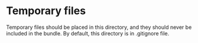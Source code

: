 # Temporary files

Temporary files should be placed in this directory, and they should never be
included in the bundle. By default, this directory is in .gitignore file.
